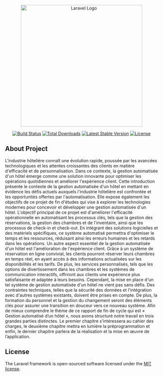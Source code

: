 <p align="center"><a href="https://laravel.com" target="_blank"><img src="https://raw.githubusercontent.com/laravel/art/master/logo-lockup/5%20SVG/2%20CMYK/1%20Full%20Color/laravel-logolockup-cmyk-red.svg" width="400" alt="Laravel Logo"></a></p>

<p align="center">
<a href="https://github.com/laravel/framework/actions"><img src="https://github.com/laravel/framework/workflows/tests/badge.svg" alt="Build Status"></a>
<a href="https://packagist.org/packages/laravel/framework"><img src="https://img.shields.io/packagist/dt/laravel/framework" alt="Total Downloads"></a>
<a href="https://packagist.org/packages/laravel/framework"><img src="https://img.shields.io/packagist/v/laravel/framework" alt="Latest Stable Version"></a>
<a href="https://packagist.org/packages/laravel/framework"><img src="https://img.shields.io/packagist/l/laravel/framework" alt="License"></a>
</p>

## About Project

L'industrie hôtelière connaît une évolution rapide, poussée par les avancées technologiques et les attentes croissantes des clients en matière d'efficacité et de personnalisation. Dans ce contexte, la gestion automatisée d'un hôtel émerge comme une solution innovante pour optimiser les opérations quotidiennes et améliorer l'expérience client.
Cette introduction présente le contexte de la gestion automatisée d'un hôtel en mettant en évidence les défis actuels auxquels l'industrie hôtelière est confrontée et les opportunités offertes par l'automatisation. Elle expose également les objectifs de ce projet de fin d'études qui vise à explorer les technologies modernes pour concevoir et développer une gestion automatisée d'un hôtel.
L'objectif principal de ce projet est d'améliorer l'efficacité opérationnelle en automatisant les processus clés, tels que la gestion des réservations, la gestion des chambres et de l'inventaire, ainsi que les processus de check-in et check-out. En intégrant des solutions logicielles et des matériels spécifiques, ce système automatisé permettra d'optimiser le temps et les ressources, réduisant ainsi les erreurs humaines et les retards dans les opérations.
Un autre aspect essentiel de la gestion automatisée d'un hôtel est l'amélioration de l'expérience client. Grâce à un système de réservation en ligne convivial, les clients pourront réserver leurs chambres en temps réel, en ayant accès à des informations actualisées sur les disponibilités et les tarifs. De plus, les services personnalisés, tels que les options de divertissement dans les chambres et les systèmes de communication interactifs, offriront aux clients une expérience plus satisfaisante et adaptée à leurs besoins.
Cependant, la mise en place d'un tel système de gestion automatisée d'un hôtel ne vient pas sans défis. Des contraintes techniques, telles que la sécurité des données et l'intégration avec d'autres systèmes existants, doivent être prises en compte. De plus, la formation du personnel et la gestion du changement seront des éléments clés pour assurer une transition en douceur vers ce nouveau système.
Afin de mieux comprendre le thème de ce rapport de fin de cycle qui est « Gestion automatisé d’un hôtel », nous avons structuré notre travail en trois grandes parties distinctes. Le premier chapitre s’intéressera au cahier des charges, le deuxième chapitre mettra en lumière la préprogrammation et enfin, le dernier chapitre parlera de la réalisation et la mise en œuvre de l’application.

## License

The Laravel framework is open-sourced software licensed under the [MIT license](https://opensource.org/licenses/MIT).
